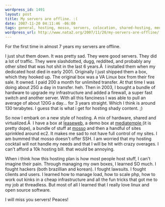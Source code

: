 ```yaml
--- 
wordpress_id: 1491
layout: post
title: My servers are offline. :(
date: 2007-11-20 04:11:46 -06:00
tags: general, hosting, mosso, servers, colocation, shared-hosting, mediatemple
wordpress_url: http://www.nata2.org/2007/11/20/my-servers-are-offline/
---
```

For the first time in almost 7 years my servers are offline.

I just shut them down. It was pretty sad. They were good servers. They did a  lot of traffic. They were slashdotted, dugg, reddited, and probably any other  sited that was hot shit in the last 6 years.Â  I installed them when my dedicated  host died in early 2001. Originally I just shipped them a box, which they hooked  up. The original box was a VA Linux box from their fire sale. It owned. I paid  200 a month for unlimited transfer. At that time I was doing about 25G a day in  transfer. heh. Then in 2003, I bought a bundle of hardware to upgrade my  infrastructure and added a firewall, a super fast switch and another server.  With all this fanciness I was able to pull an average of about 120G a day... for  3 years straight. Which I think is around 130 terabytes. I guess that is what i  get for hosting shady content. ;)

So now I embark on a new style of hosting. A mix of hardware, shared and  virtualized.Â  I have a box at <a href="http://leaseweb.com/">leaseweb</a>, a demo  box at <a href="http://mediatemple.net/">mediatemple </a>(it is pretty dope), a  bundle of stuff at <a href="http://mosso.com/">mosso</a> and then a handful of  sites sprinkled around ec2. It makes me sad to not have full control of my  sites. I am bummed that mosso doesn't offer SSH. I am worried that my hosting  cocktail will not handle my needs and that I will be hit with crazy overages. I  can't afford a 10k hosting bill. that would be annoying.

When i think how this hosting plan is how most people host stuff, I can't  imagine their pain. Through managing my own boxes, I learned SO much. I fought  hackers (both brazillian and korean). I fought lawsuits. I fought clients and  users. I learned how to manage load, how to scale php, how to work out kinks in  a cheap infrastructure and all the fun tricks that got me to my job at  threadless. But most of all I learned that I really love linux and open source  software.

I will miss you servers! Peaces!
